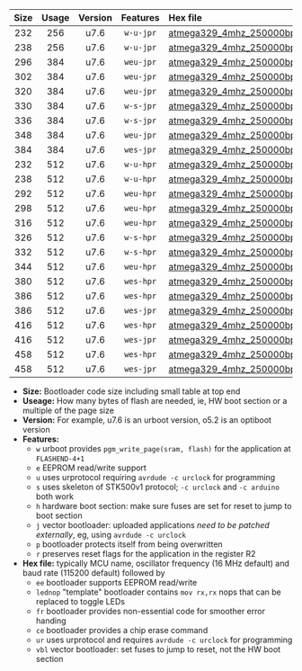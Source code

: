 |Size|Usage|Version|Features|Hex file|
|:-:|:-:|:-:|:-:|:--|
|232|256|u7.6|`w-u-jpr`|[atmega329_4mhz_250000bps_ur_vbl.hex](https://raw.githubusercontent.com/stefanrueger/urboot/main//atmega329_4mhz_250000bps_ur_vbl.hex)|
|238|256|u7.6|`w-u-jpr`|[atmega329_4mhz_250000bps_lednop_ur_vbl.hex](https://raw.githubusercontent.com/stefanrueger/urboot/main//atmega329_4mhz_250000bps_lednop_ur_vbl.hex)|
|296|384|u7.6|`weu-jpr`|[atmega329_4mhz_250000bps_ee_ur_vbl.hex](https://raw.githubusercontent.com/stefanrueger/urboot/main//atmega329_4mhz_250000bps_ee_ur_vbl.hex)|
|302|384|u7.6|`weu-jpr`|[atmega329_4mhz_250000bps_ee_lednop_ur_vbl.hex](https://raw.githubusercontent.com/stefanrueger/urboot/main//atmega329_4mhz_250000bps_ee_lednop_ur_vbl.hex)|
|320|384|u7.6|`weu-jpr`|[atmega329_4mhz_250000bps_ee_lednop_fr_ur_vbl.hex](https://raw.githubusercontent.com/stefanrueger/urboot/main//atmega329_4mhz_250000bps_ee_lednop_fr_ur_vbl.hex)|
|330|384|u7.6|`w-s-jpr`|[atmega329_4mhz_250000bps_vbl.hex](https://raw.githubusercontent.com/stefanrueger/urboot/main//atmega329_4mhz_250000bps_vbl.hex)|
|336|384|u7.6|`w-s-jpr`|[atmega329_4mhz_250000bps_lednop_vbl.hex](https://raw.githubusercontent.com/stefanrueger/urboot/main//atmega329_4mhz_250000bps_lednop_vbl.hex)|
|348|384|u7.6|`weu-jpr`|[atmega329_4mhz_250000bps_ee_lednop_fr_ce_ur_vbl.hex](https://raw.githubusercontent.com/stefanrueger/urboot/main//atmega329_4mhz_250000bps_ee_lednop_fr_ce_ur_vbl.hex)|
|384|384|u7.6|`wes-jpr`|[atmega329_4mhz_250000bps_ee_vbl.hex](https://raw.githubusercontent.com/stefanrueger/urboot/main//atmega329_4mhz_250000bps_ee_vbl.hex)|
|232|512|u7.6|`w-u-hpr`|[atmega329_4mhz_250000bps_ur.hex](https://raw.githubusercontent.com/stefanrueger/urboot/main//atmega329_4mhz_250000bps_ur.hex)|
|238|512|u7.6|`w-u-hpr`|[atmega329_4mhz_250000bps_lednop_ur.hex](https://raw.githubusercontent.com/stefanrueger/urboot/main//atmega329_4mhz_250000bps_lednop_ur.hex)|
|292|512|u7.6|`weu-hpr`|[atmega329_4mhz_250000bps_ee_ur.hex](https://raw.githubusercontent.com/stefanrueger/urboot/main//atmega329_4mhz_250000bps_ee_ur.hex)|
|298|512|u7.6|`weu-hpr`|[atmega329_4mhz_250000bps_ee_lednop_ur.hex](https://raw.githubusercontent.com/stefanrueger/urboot/main//atmega329_4mhz_250000bps_ee_lednop_ur.hex)|
|316|512|u7.6|`weu-hpr`|[atmega329_4mhz_250000bps_ee_lednop_fr_ur.hex](https://raw.githubusercontent.com/stefanrueger/urboot/main//atmega329_4mhz_250000bps_ee_lednop_fr_ur.hex)|
|326|512|u7.6|`w-s-hpr`|[atmega329_4mhz_250000bps.hex](https://raw.githubusercontent.com/stefanrueger/urboot/main//atmega329_4mhz_250000bps.hex)|
|332|512|u7.6|`w-s-hpr`|[atmega329_4mhz_250000bps_lednop.hex](https://raw.githubusercontent.com/stefanrueger/urboot/main//atmega329_4mhz_250000bps_lednop.hex)|
|344|512|u7.6|`weu-hpr`|[atmega329_4mhz_250000bps_ee_lednop_fr_ce_ur.hex](https://raw.githubusercontent.com/stefanrueger/urboot/main//atmega329_4mhz_250000bps_ee_lednop_fr_ce_ur.hex)|
|380|512|u7.6|`wes-hpr`|[atmega329_4mhz_250000bps_ee.hex](https://raw.githubusercontent.com/stefanrueger/urboot/main//atmega329_4mhz_250000bps_ee.hex)|
|386|512|u7.6|`wes-hpr`|[atmega329_4mhz_250000bps_ee_lednop.hex](https://raw.githubusercontent.com/stefanrueger/urboot/main//atmega329_4mhz_250000bps_ee_lednop.hex)|
|386|512|u7.6|`wes-jpr`|[atmega329_4mhz_250000bps_ee_lednop_vbl.hex](https://raw.githubusercontent.com/stefanrueger/urboot/main//atmega329_4mhz_250000bps_ee_lednop_vbl.hex)|
|416|512|u7.6|`wes-hpr`|[atmega329_4mhz_250000bps_ee_lednop_fr.hex](https://raw.githubusercontent.com/stefanrueger/urboot/main//atmega329_4mhz_250000bps_ee_lednop_fr.hex)|
|416|512|u7.6|`wes-jpr`|[atmega329_4mhz_250000bps_ee_lednop_fr_vbl.hex](https://raw.githubusercontent.com/stefanrueger/urboot/main//atmega329_4mhz_250000bps_ee_lednop_fr_vbl.hex)|
|458|512|u7.6|`wes-hpr`|[atmega329_4mhz_250000bps_ee_lednop_fr_ce.hex](https://raw.githubusercontent.com/stefanrueger/urboot/main//atmega329_4mhz_250000bps_ee_lednop_fr_ce.hex)|
|458|512|u7.6|`wes-jpr`|[atmega329_4mhz_250000bps_ee_lednop_fr_ce_vbl.hex](https://raw.githubusercontent.com/stefanrueger/urboot/main//atmega329_4mhz_250000bps_ee_lednop_fr_ce_vbl.hex)|

- **Size:** Bootloader code size including small table at top end
- **Useage:** How many bytes of flash are needed, ie, HW boot section or a multiple of the page size
- **Version:** For example, u7.6 is an urboot version, o5.2 is an optiboot version
- **Features:**
  + `w` urboot provides `pgm_write_page(sram, flash)` for the application at `FLASHEND-4+1`
  + `e` EEPROM read/write support
  + `u` uses urprotocol requiring `avrdude -c urclock` for programming
  + `s` uses skeleton of STK500v1 protocol; `-c urclock` and `-c arduino` both work
  + `h` hardware boot section: make sure fuses are set for reset to jump to boot section
  + `j` vector bootloader: uploaded applications *need to be patched externally*, eg, using `avrdude -c urclock`
  + `p` bootloader protects itself from being overwritten
  + `r` preserves reset flags for the application in the register R2
- **Hex file:** typically MCU name, oscillator frequency (16 MHz default) and baud rate (115200 default) followed by
  + `ee` bootloader supports EEPROM read/write
  + `lednop` "template" bootloader contains `mov rx,rx` nops that can be replaced to toggle LEDs
  + `fr` bootloader provides non-essential code for smoother error handing
  + `ce` bootloader provides a chip erase command
  + `ur` uses urprotocol and requires `avrdude -c urclock` for programming
  + `vbl` vector bootloader: set fuses to jump to reset, not the HW boot section
